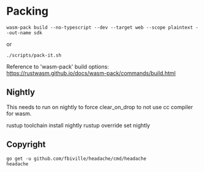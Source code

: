 



# Packing

    wasm-pack build --no-typescript --dev --target web --scope plaintext --out-name sdk

or

    ./scripts/pack-it.sh

  Reference to 'wasm-pack' build options: https://rustwasm.github.io/docs/wasm-pack/commands/build.html

## Nightly

This needs to run on nightly to force clear_on_drop to not use cc compiler for wasm.

  rustup toolchain install nightly
  rustup override set nightly

## Copyright

    go get -u github.com/fbiville/headache/cmd/headache
    headache

